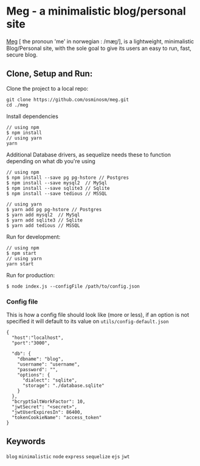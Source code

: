 # Meg - a minimalistic blog/personal site

[Meg](https://en.wiktionary.org/wiki/meg#Norwegian_Bokm%C3%A5l) [ the pronoun 'me' in norwegian : /mæɪ̯/], is a lightweight, minimalistic Blog/Personal site, with the sole goal to give its users an easy to run, fast, secure blog.

## Clone, Setup and Run:

Clone the project to a local repo:

```
git clone https://github.com/osminosm/meg.git
cd ./meg
```

Install dependencies

```
// using npm
$ npm install
// using yarn
yarn
```

Additional Database drivers, as sequelize needs these to function depending on what db you're using

```
// using npm
$ npm install --save pg pg-hstore // Postgres
$ npm install --save mysql2  // MySql
$ npm install --save sqlite3 // Sqlite
$ npm install --save tedious // MSSQL

// using yarn
$ yarn add pg pg-hstore // Postgres
$ yarn add mysql2  // MySql
$ yarn add sqlite3 // Sqlite
$ yarn add tedious // MSSQL
```

Run for development:

```
// using npm
$ npm start
// using yarn
yarn start
```

Run for production:

```
$ node index.js --configFile /path/to/config.json
```

### Config file

This is how a config file should look like (more or less), if an option is not specified it will default to its value on `utils/config-default.json`

```
{
  "host":"localhost",
  "port":"3000",
  
  "db": {
    "dbname": "blog",
    "username": "username",
    "password": "",
    "options": {
      "dialect": "sqlite",
      "storage": "./database.sqlite"
    }
  },
  "bcryptSaltWorkFactor": 10,
  "jwtSecret": "<secret>",
  "jwtUserExpiresIn": 86400,
  "tokenCookieName": "access_token"
}
```

## Keywords
`blog`
`minimalistic`
`node`
`express`
`sequelize`
`ejs`
`jwt`
